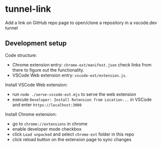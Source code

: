 # tunnel-link

Add a link on GitHub repo page to open/clone a repository in a vscode.dev tunnel

## Development setup

Code structure:
- Chrome extension entry: `chrome-ext/manifest.json` check links from there to figure out the functionality.
- VSCode Web extension entry: `vscode-ext/extension.js`.

Install VSCode Web extension:
- run `node ./serve-vscode-ext.mjs` to serve the web extension
- execute `Developer: Install Rxtension from Location...` in VSCode and enter `https://localhost:3000`

Install Chrome extension:
- go to `chrome://extensions` in chrome
- enable developer mode checkbox
- click `Load unpacked` and select `chrome-ext` folder in this repo
- click reload button on the extension page to sync changes
